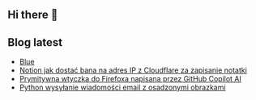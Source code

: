 ## Hi there 👋

## Blog latest
<!-- BLOG-POST-LIST:START -->
- [Blue](https://bplociennik.pl/tryhackme/2025-04-blue/)
- [Notion jak dostać bana na adres IP z Cloudflare za zapisanie notatki](https://bplociennik.pl/blog/2025-03-notion-cloudflare-jak-dostac-ban-za-notatke/)
- [Prymitywna wtyczka do Firefoxa napisana przez GitHub Copilot AI](https://bplociennik.pl/blog/2025-02-wtyczka-do-firefoxa-stworzona-przez-github-copilot-ai/)
- [Python wysyłanie wiadomości email z osadzonymi obrazkami](https://bplociennik.pl/blog/2025-01-python-wysylanie-wiadomosci-email-z-osadzonymi-obrazkami/)
<!-- BLOG-POST-LIST:END -->
